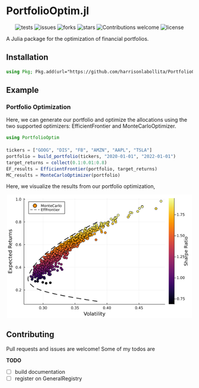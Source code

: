 # PortfolioOptim.jl
<div align="center">

![tests](https://github.com/harrisonlabollita/PortfolioOptim.jl/actions/workflows/ci.yml/badge.svg)
![issues](https://img.shields.io/github/issues/harrisonlabollita/PortfolioOptim.jl)
![forks](https://img.shields.io/github/forks/harrisonlabollita/PortfolioOptim.jl)
![stars](https://img.shields.io/github/stars/harrisonlabollita/PortfolioOptim.jl)
![Contributions welcome](https://img.shields.io/badge/contributions-welcome-orange.svg)
![license](https://img.shields.io/github/license/harrisonlabollita/PortfolioOptim.jl)
	
</div>

A Julia package for the optimization of financial portfolios.

## Installation

```julia
using Pkg; Pkg.add(url="https://github.com/harrisonlabollita/PortfolioOptim.jl.git")
```

## Example

### Portfolio Optimization
Here, we can generate our portfolio and optimize the allocations using the two supported optimizers: EfficientFrontier and MonteCarloOptimizer.
```julia
using PortfolioOptim

tickers = ["GOOG", "DIS", "FB", "AMZN", "AAPL", "TSLA"]
portfolio = build_portfolio(tickers, "2020-01-01", "2022-01-01")
target_returns = collect(0.1:0.01:0.8)
EF_results = EfficientFrontier(portfolio, target_returns)
MC_results = MonteCarloOptimizer(portfolio)
```

Here, we visualize the results from our portfolio optimization,

<p align="center">
<a href="https://github.com/harrisonlabollita/doc/examples/">
<img width="500" src="doc/examples/portfoliooptim_example.png" alt="portfolio_optim_example"/>
</a>
</p>


## Contributing

Pull requests and issues are welcome! Some of my todos are

**TODO**
- [ ] build documentation
- [ ] register on GeneralRegistry
